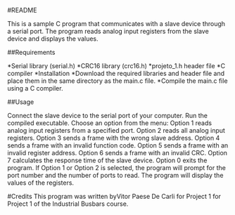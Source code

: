#README

This is a sample C program that communicates with a slave device through a serial port. The program reads analog input registers from the slave device and displays the values.

##Requirements

*Serial library (serial.h)
*CRC16 library (crc16.h)
*projeto_1.h header file
*C compiler
*Installation
*Download the required libraries and header file and place them in the same directory as the main.c file.
*Compile the main.c file using a C compiler.

##Usage

Connect the slave device to the serial port of your computer.
Run the compiled executable.
Choose an option from the menu:
Option 1 reads analog input registers from a specified port.
Option 2 reads all analog input registers.
Option 3 sends a frame with the wrong slave address.
Option 4 sends a frame with an invalid function code.
Option 5 sends a frame with an invalid register address.
Option 6 sends a frame with an invalid CRC.
Option 7 calculates the response time of the slave device.
Option 0 exits the program.
If Option 1 or Option 2 is selected, the program will prompt for the port number and the number of ports to read.
The program will display the values of the registers.

#Credits
This program was written byVitor Paese De Carli for Project 1 for Project 1 of the Industrial Busbars course.
